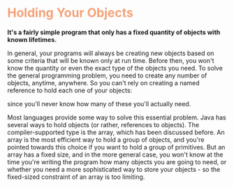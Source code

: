# <font color=#f5a37a>Holding Your Objects</font>
**It's a fairly simple program that only has a fixed quantity of objects with known lifetimes.** 

In general, your programs will always be creating new objects based on some criteria that will
be known only at run time. Before then, you won't know the quantity or even the exact type
of the objects you need. To solve the general programming problem, you need to create any
number of objects, anytime, anywhere. So you can't rely on creating a named reference to
hold each one of your objects:

since you'll never know how many of these you'll actually need.

Most languages provide some way to solve this essential problem. Java has several ways to
hold objects (or rather, references to objects). The compiler-supported type is the array,
which has been discussed before. An array is the most efficient way to hold a group of objects,
and you're pointed towards this choice if you want to hold a group of primitives. But an array
has a fixed size, and in the more general case, you won't know at the time you're writing the
program how many objects you are going to need, or whether you need a more sophisticated
way to store your objects - so the fixed-sized constraint of an array is too limiting.
